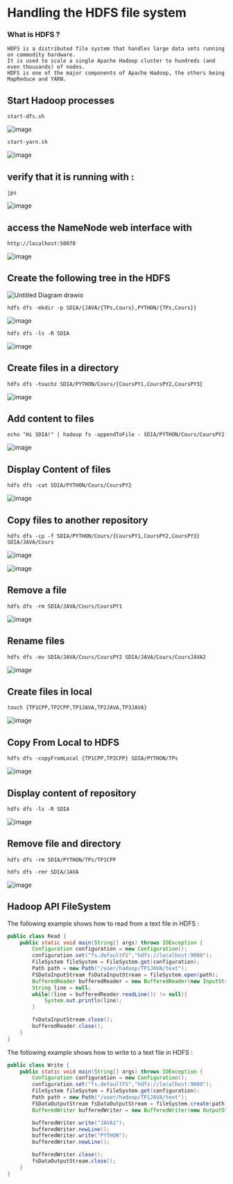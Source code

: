 # Handling the HDFS file system

### What is HDFS ?
```text 
HDFS is a distributed file system that handles large data sets running on commodity hardware.
It is used to scale a single Apache Hadoop cluster to hundreds (and even thousands) of nodes.
HDFS is one of the major components of Apache Hadoop, the others being MapReduce and YARN.
```

## Start Hadoop processes

`start-dfs.sh`

![image](https://github.com/el-moudni-hicham/bigdata-hdfs/assets/85403056/afc31579-5f53-42c2-a7ac-cdc38f26e6d8)


`start-yarn.sh`

![image](https://github.com/el-moudni-hicham/bigdata-hdfs/assets/85403056/9f13e926-68d6-43ac-8dd7-f8d4660ac5cd)

## verify that it is running with : 
`jps`

![image](https://github.com/el-moudni-hicham/bigdata-hdfs/assets/85403056/c3398534-3e46-4d2a-bbf7-a4bf1b151af6)


## access the NameNode web interface with 
`http://localhost:50070`

![image](https://github.com/el-moudni-hicham/bigdata-hdfs/assets/85403056/b8779ee7-fada-4ec3-9853-e1653915188b)

## Create the following tree in the HDFS 

![Untitled Diagram drawio](https://github.com/el-moudni-hicham/bigdata-hdfs/assets/85403056/8cfdf06f-590a-470b-b6b2-1ecdc54cc5df)

`hdfs dfs -mkdir -p SDIA/{JAVA/{TPs,Cours},PYTHON/{TPs,Cours}}`

![image](https://github.com/el-moudni-hicham/bigdata-hdfs/assets/85403056/ea7f31e7-34be-4665-968f-e910fb95115f)

`hdfs dfs -ls -R SDIA`

![image](https://github.com/el-moudni-hicham/bigdata-hdfs/assets/85403056/61469a24-8648-4144-9f3f-8adbeaa7a06f)

## Create files in a directory
`hdfs dfs -touchz SDIA/PYTHON/Cours/{CoursPY1,CoursPY2,CoursPY3}`

![image](https://github.com/el-moudni-hicham/bigdata-hdfs/assets/85403056/be3c5d4d-0d35-49f4-aba0-70e236a3f0d5)

## Add content to files 
`echo "Hi SDIA!" | hadoop fs -appendToFile - SDIA/PYTHON/Cours/CoursPY2`

![image](https://github.com/el-moudni-hicham/bigdata-hdfs/assets/85403056/74b427d0-51a8-4911-bc0b-357200c1d03a)

## Display Content of files
`hdfs dfs -cat SDIA/PYTHON/Cours/CoursPY2`

![image](https://github.com/el-moudni-hicham/bigdata-hdfs/assets/85403056/04827615-6775-4873-92fa-a4eae55cb85c)

## Copy files to another repository
`hdfs dfs -cp -f SDIA/PYTHON/Cours/{CoursPY1,CoursPY2,CoursPY3} SDIA/JAVA/Cours`

![image](https://github.com/el-moudni-hicham/bigdata-hdfs/assets/85403056/736b19c6-f3ce-437a-94e6-2a2209c762cf)

![image](https://github.com/el-moudni-hicham/bigdata-hdfs/assets/85403056/e88bda5d-7469-41dd-8c19-bb897fbda0ee)

## Remove a file
`hdfs dfs -rm SDIA/JAVA/Cours/CoursPY1`

![image](https://github.com/el-moudni-hicham/bigdata-hdfs/assets/85403056/e5dbd232-f22f-4b95-94ad-20a1107ee5a9)

## Rename files
`hdfs dfs -mv SDIA/JAVA/Cours/CoursPY2 SDIA/JAVA/Cours/CoursJAVA2`

![image](https://github.com/el-moudni-hicham/bigdata-hdfs/assets/85403056/f720bccf-dbd3-4f2f-9e8c-1d777f92a13e)

## Create files in local
`touch {TP1CPP,TP2CPP,TP1JAVA,TP2JAVA,TP3JAVA}`

![image](https://github.com/el-moudni-hicham/bigdata-hdfs/assets/85403056/44a99928-3cef-44b3-bcc2-749b70c1c0f4)

## Copy From Local to HDFS
`hdfs dfs -copyFromLocal {TP1CPP,TP2CPP} SDIA/PYTHON/TPs`

![image](https://github.com/el-moudni-hicham/bigdata-hdfs/assets/85403056/0ffa9ce5-ca4f-4c6b-9791-1ad2e9d9f7c9)

## Display content of repository 
`hdfs dfs -ls -R SDIA`

![image](https://github.com/el-moudni-hicham/bigdata-hdfs/assets/85403056/b3ab4d14-e043-4563-9cee-5a28440369f7)

## Remove file and directory
`hdfs dfs -rm SDIA/PYTHON/TPs/TP1CPP`

`hdfs dfs -rmr SDIA/JAVA`

![image](https://github.com/el-moudni-hicham/bigdata-hdfs/assets/85403056/ce6f558f-ba16-4639-a3fc-630d0e27ce1b)

## Hadoop API FileSystem

The following example shows how to read from a text file in HDFS :

```java
public class Read {
    public static void main(String[] args) throws IOException {
        Configuration configuration = new Configuration();
        configuration.set("fs.defaultFS","hdfs://localhost:9000");
        FileSystem fileSystem = FileSystem.get(configuration);
        Path path = new Path("/user/hadoop/TP1JAVA/text");
        FSDataInputStream fsDataInputStream = fileSystem.open(path);
        BufferedReader bufferedReader = new BufferedReader(new InputStreamReader(fsDataInputStream, StandardCharsets.UTF_8));
        String line = null;
        while((line = bufferedReader.readLine()) != null){
            System.out.println(line);
        }

        fsDataInputStream.close();
        bufferedReader.close();
    }
}
```

The following example shows how to write to a text file in HDFS :

```java
public class Write {
    public static void main(String[] args) throws IOException {
        Configuration configuration = new Configuration();
        configuration.set("fs.defaultFS","hdfs://localhost:9000");
        FileSystem fileSystem = FileSystem.get(configuration);
        Path path = new Path("/user/hadoop/TP1JAVA/text");
        FSDataOutputStream fsDataOutputStream = fileSystem.create(path);
        BufferedWriter bufferedWriter = new BufferedWriter(new OutputStreamWriter(fsDataOutputStream, StandardCharsets.UTF_8));

        bufferedWriter.write("JAVA1");
        bufferedWriter.newLine();
        bufferedWriter.write("PYTHON");
        bufferedWriter.newLine();

        bufferedWriter.close();
        fsDataOutputStream.close();
    }
}
```
